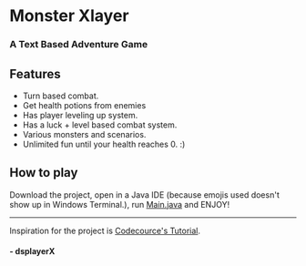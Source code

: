 # Monster Xlayer
### A Text Based Adventure Game

## Features
- Turn based combat.
- Get health potions from enemies
- Has player leveling up system.
- Has a luck + level based combat system.
- Various monsters and scenarios.
- Unlimited fun until your health reaches 0. :)

## How to play

Download the project, open in a Java IDE (because emojis used doesn't show up in Windows Terminal.), run [Main.java](https://github.com/dsplayerX/Text-Based-Adventure-Game/blob/main/src/Main.java) and ENJOY!

-----------------------------

Inspiration for the project is [Codecource's Tutorial](https://www.youtube.com/watch?v=EpB9u4ItOYU).

#### - dsplayerX

